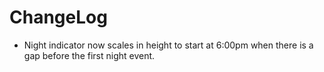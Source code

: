 # ChangeLog

- Night indicator now scales in height to start at 6:00pm when there is a gap before the first night event.
